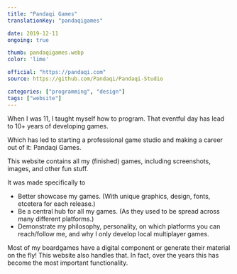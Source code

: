 ```yaml
---
title: "Pandaqi Games"
translationKey: "pandaqigames"

date: 2019-12-11
ongoing: true

thumb: pandaqigames.webp
color: 'lime'

official: "https://pandaqi.com"
source: https://github.com/Pandaqi/Pandaqi-Studio

categories: ["programming", "design"]
tags: ["website"]
---
```


When I was 11, I taught myself how to program. That eventful day has lead to 10+ years of developing games.

Which has led to starting a professional game studio and making a career out of it: Pandaqi Games.

This website contains all my (finished) games, including screenshots, images, and other fun stuff. 

It was made specifically to
* Better showcase my games. (With unique graphics, design, fonts, etcetera for each release.)
* Be a central hub for all my games. (As they used to be spread across many different platforms.)
* Demonstrate my philosophy, personality, on which platforms you can reach/follow me, and why I only develop local multiplayer games.

Most of my boardgames have a digital component or generate their material on the fly! This website also handles that. In fact, over the years this has become the most important functionality.